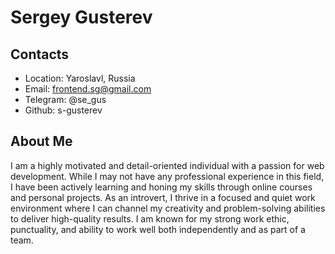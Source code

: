 # Sergey Gusterev

## Contacts

- Location: Yaroslavl, Russia
- Email: frontend.sg@gmail.com
- Telegram: @se_gus
- Github: s-gusterev

## About Me

I am a highly motivated and detail-oriented individual with a passion for web development. While I may not have any professional experience in this field, I have been actively learning and honing my skills through online courses and personal projects. As an introvert, I thrive in a focused and quiet work environment where I can channel my creativity and problem-solving abilities to deliver high-quality results. I am known for my strong work ethic, punctuality, and ability to work well both independently and as part of a team.
